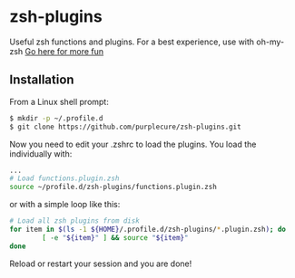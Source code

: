 # zsh-plugins
Useful zsh functions and plugins. For a best experience, use with oh-my-zsh 
[Go here for more fun](https://github.com/ohmyzsh/ohmyzsh)

## Installation

From a Linux shell prompt:

```bash
$ mkdir -p ~/.profile.d
$ git clone https://github.com/purplecure/zsh-plugins.git
```

Now you need to edit your .zshrc to load the plugins. You load the individually with:

```bash
...
# Load functions.plugin.zsh
source ~/profile.d/zsh-plugins/functions.plugin.zsh
```

or with a simple loop like this:

```bash
# Load all zsh plugins from disk
for item in $(ls -1 ${HOME}/.profile.d/zsh-plugins/*.plugin.zsh); do
        [ -e "${item}" ] && source "${item}"
done
```

Reload or restart your session and you are done!
